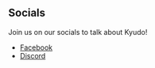## Socials
Join us on our socials to talk about Kyudo!

- [Facebook](https://www.facebook.com/groups/394255906863614/)
- [Discord](https://discord.gg/2G7c2ngJdt)
